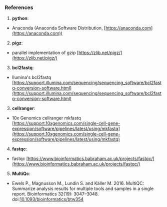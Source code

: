 ### References

1. **python**:
  * Anaconda (Anaconda Software Distribution, [https://anaconda.com](https://anaconda.com))

2. **pigz**:
  * parallel implementation of gzip [https://zlib.net/pigz/](https://zlib.net/pigz/)

3. **bcl2fastq**:
  * Ilumina's bcl2fastq [https://support.illumina.com/sequencing/sequencing_software/bcl2fastq-conversion-software.html](https://support.illumina.com/sequencing/sequencing_software/bcl2fastq-conversion-software.html)

3. **cellranger**:
  * 10x Genomics cellranger mkfastq [https://support.10xgenomics.com/single-cell-gene-expression/software/pipelines/latest/using/mkfastq](https://support.10xgenomics.com/single-cell-gene-expression/software/pipelines/latest/using/mkfastq)

4. **fastqc**:
  * fastqc [https://www.bioinformatics.babraham.ac.uk/projects/fastqc/](https://www.bioinformatics.babraham.ac.uk/projects/fastqc/)

5. **MultiQc**:
  * Ewels P., Magnusson M., Lundin S. and Käller M. 2016. MultiQC: Summarize analysis results for multiple tools and samples in a single report. Bioinformatics 32(19): 3047–3048. doi:[10.1093/bioinformatics/btw354](https://dx.doi.org/10.1093/bioinformatics/btw354)

